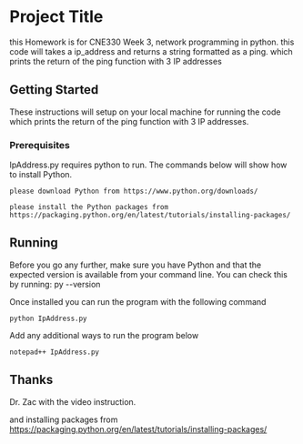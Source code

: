 # Project Title

this Homework is for CNE330 Week 3, network programming in python. this code will takes a ip_address and returns a string formatted as a ping. which prints the return of the ping function with 3 IP addresses

## Getting Started

These instructions will setup on your local machine for running the code which prints the return of the ping function with 3 IP addresses.

### Prerequisites

IpAddress.py requires python to run. The commands below will show how to install Python.

```
please download Python from https://www.python.org/downloads/

please install the Python packages from https://packaging.python.org/en/latest/tutorials/installing-packages/
```

## Running
Before you go any further, make sure you have Python and that the expected version is available from your command line. You can check this by running: py --version

Once installed you can run the program with the following command


```
python IpAddress.py

```

Add any additional ways to run the program below

```
notepad++ IpAddress.py 

```

## Thanks
Dr. Zac with the video instruction.

and installing packages from https://packaging.python.org/en/latest/tutorials/installing-packages/
